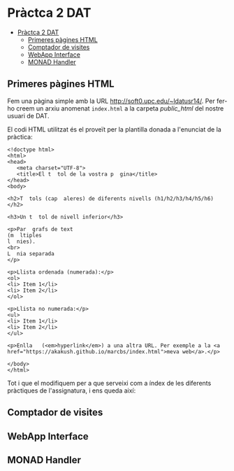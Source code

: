 # Pràctca 2 DAT

- [Pràctca 2 DAT](#pràctca-2-dat)
  - [Primeres pàgines HTML](#primeres-pàgines-html)
  - [Comptador de visites](#comptador-de-visites)
  - [WebApp Interface](#webapp-interface)
  - [MONAD Handler](#monad-handler)

## Primeres pàgines HTML

Fem una pàgina simple amb la URL http://soft0.upc.edu/~ldatusr14/. Per fer-ho creem un arxiu anomenat `index.html` a la carpeta *public_html* del nostre usuari de DAT.

El codi HTML utilitzat és el proveït per la plantilla donada a l'enunciat de la pràctica:
```
<!doctype html>
<html>
<head>
   <meta charset="UTF-8">
   <title>El t  tol de la vostra p  gina</title>
</head>
<body>

<h2>T  tols (cap  aleres) de diferents nivells (h1/h2/h3/h4/h5/h6)</h2>

<h3>Un t  tol de nivell inferior</h3>

<p>Par  grafs de text
(m  ltiples
l  nies).
<br>
L  nia separada
</p>

<p>Llista ordenada (numerada):</p>
<ol>
<li> Item 1</li>
<li> Item 2</li>
</ol>

<p>Llista no numerada:</p>
<ul>
<li> Item 1</li>
<li> Item 2</li>
</ul>

<p>Enlla   (<em>hyperlink</em>) a una altra URL. Per exemple a la <a
href="https://akakush.github.io/marcbs/index.html">meva web</a>.</p>

</body>
</html>
```

Tot i que el modifiquem per a que serveixi com a índex de les diferents pràctiques de l'assignatura, i ens queda així:





## Comptador de visites




## WebApp Interface





## MONAD Handler
